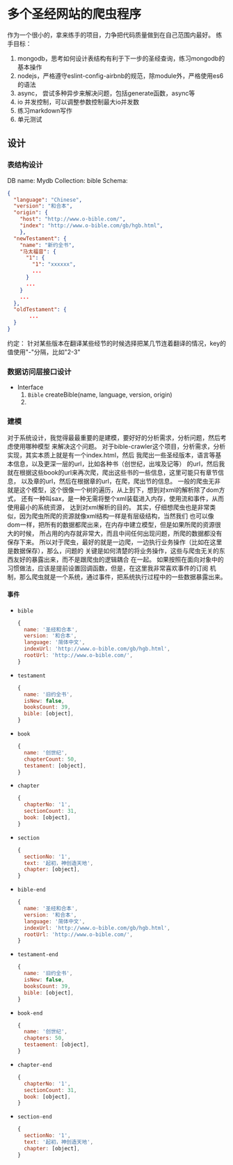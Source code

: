 # 多个圣经网站的爬虫程序
  作为一个很小的，拿来练手的项目，力争把代码质量做到在自己范围内最好。
  练手目标：
  1. mongodb，思考如何设计表结构有利于下一步的圣经查询，练习mongodb的基本操作
  2. nodejs，严格遵守eslint-config-airbnb的规范，除module外，严格使用es6的语法
  3. async， 尝试多种异步来解决问题，包括generate函数，async等
  4. io 并发控制，可以调整参数控制最大io并发数
  5. 练习markdown写作
  6. 单元测试
## 设计
### 表结构设计
DB name: Mydb
Collection: bible
Schema:
``` json
{
  "language": "Chinese",
  "version": "和合本",
  "origin": {
    "host": "http://www.o-bible.com/",
    "index": "http://www.o-bible.com/gb/hgb.html",
    },
  "newTestament": {
    "name": "新约全书",
    "马太福音": {
      "1": {
        "1": "xxxxxx",
        ...
      }
      ...
    }
    ...
  },
  "oldTestament": {
	   ...
  }
}
```
约定：
针对某些版本在翻译某些经节的时候选择把某几节连着翻译的情况，key的值使用"-"分隔，比如"2-3"

### 数据访问层接口设计
* Interface
  1. `Bible` createBible(name, language, version, origin)
  2.

### 建模
  对于系统设计，我觉得最最重要的是建模，要好好的分析需求，分析问题，然后考虑使用哪种模型
  来解决这个问题。
  对于bible-crawler这个项目，分析需求，分析实现，其实本质上就是有一个index.html，然后
  我爬出一些圣经版本，语言等基本信息，以及更深一层的url，比如各种书（创世纪，出埃及记等）
  的url，然后我就在根据这些book的url来再次爬，爬出这些书的一些信息，这里可能只有章节信息，
  以及章的url，然后在根据章的url，在爬，爬出节的信息。
  一般的爬虫无非就是这个模型，这个很像一个树的遍历，从上到下，想到对xml的解析除了dom方式，
  还有一种叫sax，是一种无需将整个xml装载进入内存，使用流和事件，从而使用最小的系统资源，
  达到对xml解析的目的。
  其实，仔细想爬虫也是非常类似，因为爬虫所爬的资源就像xml结构一样是有层级结构，当然我们
  也可以像dom一样，把所有的数据都爬出来，在内存中建立模型，但是如果所爬的资源很大的时候，
  所占用的内存就非常大，而且中间任何出现问题，所爬的数据都没有保存下来。
  所以对于爬虫，最好的就是一边爬，一边执行业务操作（比如在这里是数据保存），那么，问题的
  关键是如何清楚的将业务操作，这些与爬虫无关的东西友好的暴露出来，而不是跟爬虫的逻辑耦合
  在一起。
  如果按照在面向对象中的习惯做法，应该是提前设置回调函数，但是，在这里我非常喜欢事件的订阅
  机制，那么爬虫就是一个系统，通过事件，把系统执行过程中的一些数据暴露出来。

#### 事件
  * `bible`
    ``` js
    {
      name: '圣经和合本',
      version: '和合本',
      language: '简体中文',
      indexUrl: 'http://www.o-bible.com/gb/hgb.html',
      rootUrl: 'http://www.o-bible.com/',
    }
    ```
  * `testament`
    ``` js
    {
      name: '旧约全书',
      isNew: false,
      booksCount: 39,
      bible: [object],
    }
    ```
  * `book`
    ``` js
    {
      name: '创世纪',
      chapterCount: 50,
      testament: [object],
    }
    ```
  * `chapter`
    ``` js
    {
      chapterNo: '1',
      sectionCount: 31,
      book: [object],
    }
    ```
  * `section`
    ``` js
    {
      sectionNo: '1',
      text: '起初，神创造天地',
      chapter: [object],
    }
    ```
  * `bible-end`
    ``` js
    {
      name: '圣经和合本',
      version: '和合本',
      language: '简体中文',
      indexUrl: 'http://www.o-bible.com/gb/hgb.html',
      rootUrl: 'http://www.o-bible.com/',
    }
    ```
  * `testament-end`
    ``` js
    {
      name: '旧约全书',
      isNew: false,
      booksCount: 39,
      bible: [object],
    }
    ```
  * `book-end`
    ``` js
    {
      name: '创世纪',
      chapters: 50,
      testaement: [object],
    }
    ```
  * `chapter-end`
    ``` js
    {
      chapterNo: '1',
      sectionCount: 31,
      book: [object],
    }
    ```
  * `section-end`
    ``` js
    {
      sectionNo: '1',
      text: '起初，神创造天地',
      chapter: [object],
    }
    ```
